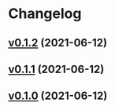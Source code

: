 # Changelog

## [v0.1.2](https://github.com/kunit/geolite2lookup/compare/v0.1.1...v0.1.2) (2021-06-12)


## [v0.1.1](https://github.com/kunit/geolite2lookup/compare/v0.1.0...v0.1.1) (2021-06-12)


## [v0.1.0](https://github.com/kunit/geolite2lookup/compare/b7cc0e19d9de...v0.1.0) (2021-06-12)

